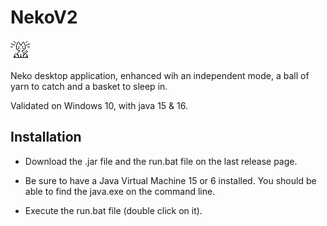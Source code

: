 # NekoV2

![Neko](https://github.com/Aqueuse/NekoV2/blob/master/src/neko/images/wakeUp.GIF)

Neko desktop application, enhanced wih an independent mode, a ball of yarn to catch and a basket to sleep in.

Validated on Windows 10, with java 15 & 16.

## Installation 

* Download the .jar file and the run.bat file on the last release page.

* Be sure to have a Java Virtual Machine 15 or 6 installed.
  You should be able to find the java.exe on the command line.

* Execute the run.bat file (double click on it).